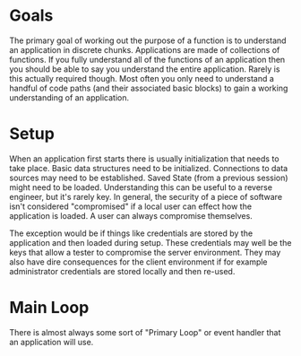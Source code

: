 <!-- TITLE: Reverse Engineering Function Purpose -->
<!-- SUBTITLE: A quick summary of Reverse Engineering Function Purpose -->

# Goals
The primary goal of working out the purpose of a function is to understand an application in discrete chunks.  Applications are made of collections of functions. If you fully understand all of the functions of an application then you should be able to say you understand the entire application.  Rarely is this actually required though.  Most often you only need to understand a handful of code paths (and their associated basic blocks) to gain a working understanding of an application.  

# Setup
When an application first starts there is usually initialization that needs to take place.  Basic data structures need to be initialized.  Connections to data sources may need to be established.  Saved State (from a previous session) might need to be loaded.  Understanding this can be useful to a reverse engineer, but it's rarely key.  In general, the security of a piece of software isn't considered "compromised" if a local user can effect how the application is loaded.  A user can always compromise themselves.

The exception would be if things like credentials are stored by the application and then loaded during setup.  These credentials may well be the keys that allow a tester to compromise the server environment.  They may also have dire consequences for the client environment if for example administrator credentials are stored locally and then re-used. 

# Main Loop
There is almost always some sort of "Primary Loop" or event handler that an application will use.